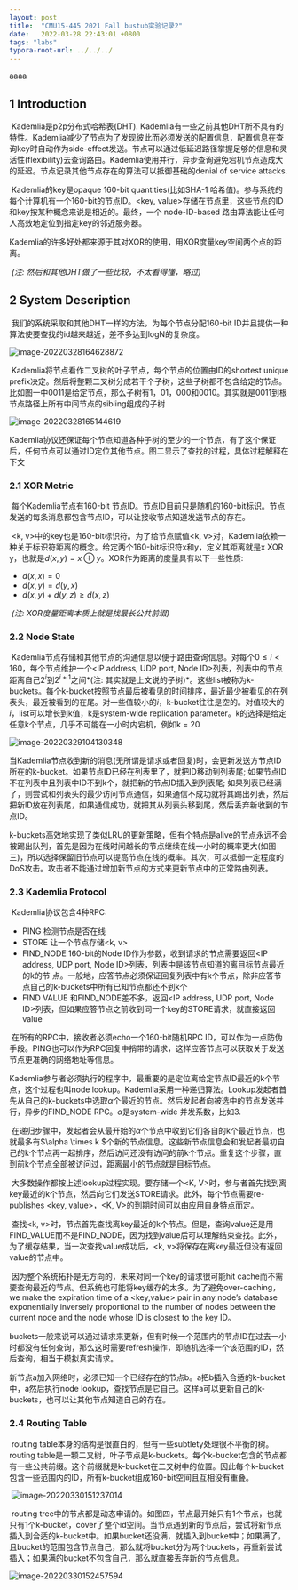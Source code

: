 ```yaml
---
layout: post
title:  "CMU15-445 2021 Fall bustub实验记录2"
date:   2022-03-28 22:43:01 +0800
tags: "labs"
typora-root-url: ../../../
---
```


aaaa

## 1 Introduction

​        Kademlia是p2p分布式哈希表(DHT). Kademlia有一些之前其他DHT所不具有的特性。Kademlia减少了节点为了发现彼此而必须发送的配置信息，配置信息在查询key时自动作为side-effect发送。节点可以通过低延迟路径掌握足够的信息和灵活性(flexibility)去查询路由。Kademlia使用并行，异步查询避免宕机节点造成大的延迟。节点记录其他节点存在的算法可以抵御基础的denial of service attacks.

​        Kademlia的key是opaque 160-bit quantities(比如SHA-1 哈希值)。参与系统的每个计算机有一个160-bit的节点ID。<key, value>存储在节点里，这些节点的ID和key按某种概念来说是相近的。最终，一个 node-ID-based 路由算法能让任何人高效地定位到指定key的邻近服务器。

​        Kademlia的许多好处都来源于其对XOR的使用，用XOR度量key空间两个点的距离。

​        *(注: 然后和其他DHT做了一些比较，不太看得懂，略过)*

## 2 System Description

​        我们的系统采取和其他DHT一样的方法，为每个节点分配160-bit ID并且提供一种算法使要查找的id越来越近，差不多达到logN的复杂度。

![image-20220328164628872](/assets/2022/03/kademlia/kademlia1.png)

​        Kademlia将节点看作二叉树的叶子节点，每个节点的位置由ID的shortest unique prefix决定。然后将整颗二叉树分成若干个子树，这些子树都不包含给定的节点。比如图一中0011是给定节点，那么子树有1，01，000和0010。其实就是0011到根节点路径上所有中间节点的sibling组成的子树

![image-20220328165144619](/assets/2022/03/kademlia/kademlia2.png)

​        Kademlia协议还保证每个节点知道各种子树的至少的一个节点，有了这个保证后，任何节点可以通过ID定位其他节点。图二显示了查找的过程，具体过程解释在下文

### 2.1 XOR Metric

​        每个Kademlia节点有160-bit 节点ID。节点ID目前只是随机的160-bit标识。节点发送的每条消息都包含节点ID，可以让接收节点知道发送节点的存在。

​        <k, v>中的key也是160-bit标识符。为了给节点赋值<k, v>对，Kademlia依赖一种关于标识符距离的概念。给定两个160-bit标识符x和y，定义其距离就是x XOR y，也就是$d(x, y) = x \oplus y$。XOR作为距离的度量具有以下一些性质:

* $d(x, x) = 0$
* $d(x,y) = d(y,x)$
* $d(x,y) + d(y,z) \ge d(x,z)$

​        *(注: XOR度量距离本质上就是找最长公共前缀)*

### 2.2 Node State

​        Kademlia节点存储和其他节点的沟通信息以便于路由查询信息。对每个$0 \le i < 160$，每个节点维护一个<IP address, UDP port, Node ID>列表，列表中的节点距离自己$2^i$到$2^{i+1}$之间*(注: 其实就是上文说的子树)*。这些list被称为k-buckets。每个k-bucket按照节点最后被看见的时间排序，最近最少被看见的在列表头，最近被看到的在尾。对一些值较小的$i$，k-bucket往往是空的。对值较大的$i$，list可以增长到k值，k是system-wide replication parameter。k的选择是给定任意k个节点，几乎不可能在一小时内宕机，例如k = 20

![image-20220329104130348](/assets/2022/03/kademlia/kademlia3.png)

​        当Kademlia节点收到新的消息(无所谓是请求或者回复)时，会更新发送方节点ID所在的k-bucket。如果节点ID已经在列表里了，就把ID移动到列表尾; 如果节点ID不在列表中且列表中ID不到k个，就把新的节点ID插入到列表尾; 如果列表已经满了，则尝试和列表头的最少访问节点通信，如果通信不成功就将其踢出列表，然后把新ID放在列表尾，如果通信成功，就把其从列表头移到尾，然后丢弃新收到的节点ID。

​        k-buckets高效地实现了类似LRU的更新策略，但有个特点是alive的节点永远不会被踢出队列，首先是因为在线时间越长的节点继续在线一小时的概率更大(如图三)，所以选择保留旧节点可以提高节点在线的概率。其次，可以抵御一定程度的DoS攻击。攻击者不能通过增加新节点的方式来更新节点中的正常路由列表。

### 2.3 Kademlia Protocol

​        Kademlia协议包含4种RPC:

* PING  检测节点是否在线
* STORE  让一个节点存储<k, v>
* FIND_NODE  160-bit的Node ID作为参数，收到请求的节点需要返回<IP address, UDP port, Node ID>列表，列表中是该节点知道的离目标节点最近的k的节    点。一般地，应答节点必须保证回复列表中有k个节点，除非应答节点自己的k-buckets中所有已知节点都还不到k个
* FIND VALUE  和FIND_NODE差不多，返回<IP address, UDP port, Node ID>列表，但如果应答节点之前收到同一个key的STORE请求，就直接返回value

​        在所有的RPC中，接收者必须echo一个160-bit随机RPC ID，可以作为一点防伪手段。PING也可以作为RPC回复中捎带的请求，这样应答节点可以获取关于发送节点更准确的网络地址等信息。

​        Kademlia参与者必须执行的程序中，最重要的是定位离给定节点ID最近的k个节点，这个过程也叫node lookup。Kademlia采用一种递归算法。Lookup发起者首先从自己的k-buckets中选取$\alpha$个最近的节点。然后发起者向被选中的节点发送并行，异步的FIND_NODE RPC。$\alpha$是system-wide 并发系数，比如3.

​        在递归步骤中，发起者会从最开始的$\alpha$个节点中收到它们各自的k个最近节点，也就最多有$\alpha \times k $个新的节点信息，这些新节点信息会和发起者最初自己的k个节点再一起排序，然后访问还没有访问的前k个节点。重复这个步骤，直到前k个节点全部被访问过，距离最小的节点就是目标节点。

​        大多数操作都按上述lookup过程实现。要存储一个<K, V>时，参与者首先找到离key最近的k个节点，然后向它们发送STORE请求。此外，每个节点需要re-publishes <key, value>，<K, V>的到期时间可以由应用自身特点而定。

​        查找<k, v>时，节点首先查找离key最近的k个节点。但是，查询value还是用FIND_VALUE而不是FIND_NODE，因为找到value后可以理解结束查找。此外，为了缓存结果，当一次查找value成功后，<k, v>将保存在离key最近但没有返回value的节点中。

​        因为整个系统拓扑是无方向的，未来对同一个key的请求很可能hit cache而不需要查询最近的节点。但系统也可能将key缓存的太多。为了避免over-caching，we make the expiration time of a <key,value> pair in any node’s database exponentially inversely proportional to the number of nodes between the current node and the node whose ID is closest to the key ID。

​        buckets一般来说可以通过请求来更新，但有时候一个范围内的节点ID在过去一小时都没有任何查询，那么这时需要refresh操作，即随机选择一个该范围的ID，然后查询，相当于模拟真实请求。

​        新节点a加入网络时，必须已知一个已经存在的节点b。a把b插入合适的k-bucket中，a然后执行node lookup，查找节点是它自己。这样a可以更新自己的k-buckets，也可以让其他节点知道自己的存在。

### 2.4 Routing Table

​        routing table本身的结构是很直白的，但有一些subtlety处理很不平衡的树。routing table是一颗二叉树，叶子节点是k-buckets。每个k-bucket包含的节点都有一些公共前缀。这个前缀就是k-bucket在二叉树中的位置。因此每个k-bucket包含一些范围内的ID，所有k-bucket组成160-bit空间且互相没有重叠。

​        ![image-20220330151237014](/assets/2022/03/kademlia/kademlia4.png)

​        routing tree中的节点都是动态申请的。如图四，节点最开始只有1个节点，也就只有1个k-bucket，cover了整个id空间。当节点遇到新的节点后，尝试将新节点插入到合适的k-bucket中。如果bucket还没满，就插入到bucket中；如果满了，且bucket的范围包含节点自己，那么就将bucket分为两个buckets，再重新尝试插入；如果满的bucket不包含自己，那么就直接丢弃新的节点信息。

![image-20220330152457594](/assets/2022/03/kademlia/kademlia5.png)
